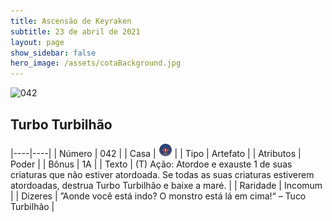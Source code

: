 ```yaml
---
title: Ascensão de Keyraken
subtitle: 23 de abril de 2021
layout: page
show_sidebar: false
hero_image: /assets/cotaBackground.jpg
---
```


![042](https://cards-keyforge.s3.eu-north-1.amazonaws.com/media/pt/rotk/042.png)

## Turbo Turbilhão

|----|----|
| Número | 042 |
| Casa | ![Keyraken](https://raw.githubusercontent.com/cardsofkeyforge/cardsofkeyforge.github.io/master/rotk/keyraken.png "Keyraken") |
| Tipo | Artefato |
| Atributos | Poder |
| Bônus | 1A |
| Texto | (T) Ação: Atordoe e exauste 1 de suas criaturas que não estiver atordoada. Se todas as suas criaturas estiverem atordoadas, destrua Turbo Turbilhão e baixe a maré. |
| Raridade | Incomum |
| Dizeres | ”Aonde você está indo? O monstro está lá em cima!“ – Tuco Turbilhão |
